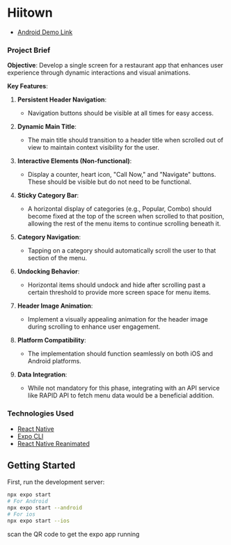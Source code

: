 # Hiitown

- [Android Demo Link](https://expo.dev/accounts/okeoluwayomi/projects/hiitown/builds/30efd323-1079-4a1d-8f8b-32dd96b755f3)

### Project Brief

**Objective**: Develop a single screen for a restaurant app that enhances user experience through dynamic interactions and visual animations.

**Key Features**:

1. **Persistent Header Navigation**:

   - Navigation buttons should be visible at all times for easy access.

2. **Dynamic Main Title**:

   - The main title should transition to a header title when scrolled out of view to maintain context visibility for the user.

3. **Interactive Elements (Non-functional)**:

   - Display a counter, heart icon, "Call Now," and "Navigate" buttons. These should be visible but do not need to be functional.

4. **Sticky Category Bar**:

   - A horizontal display of categories (e.g., Popular, Combo) should become fixed at the top of the screen when scrolled to that position, allowing the rest of the menu items to continue scrolling beneath it.

5. **Category Navigation**:

   - Tapping on a category should automatically scroll the user to that section of the menu.

6. **Undocking Behavior**:

   - Horizontal items should undock and hide after scrolling past a certain threshold to provide more screen space for menu items.

7. **Header Image Animation**:

   - Implement a visually appealing animation for the header image during scrolling to enhance user engagement.

8. **Platform Compatibility**:

   - The implementation should function seamlessly on both iOS and Android platforms.

9. **Data Integration**:
   - While not mandatory for this phase, integrating with an API service like RAPID API to fetch menu data would be a beneficial addition.

### Technologies Used

- [React Native](https://reactnative.dev/)
- [Expo CLI](https://docs.expo.dev/)
- [React Native Reanimated](https://docs.swmansion.com/react-native-reanimated/)

## Getting Started

First, run the development server:

```bash
npx expo start
# For Android
npx expo start --android
# For ios
npx expo start --ios
```
scan the QR code to get the expo app running